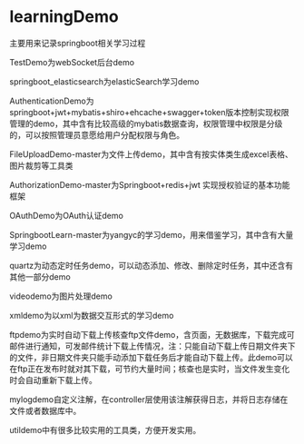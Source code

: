 # learningDemo
主要用来记录springboot相关学习过程

TestDemo为webSocket后台demo

springboot_elasticsearch为elasticSearch学习demo

AuthenticationDemo为springboot+jwt+mybatis+shiro+ehcache+swagger+token版本控制实现权限管理的demo，其中含有比较高级的mybatis数据查询，权限管理中权限是分级的，可以按照管理员意愿给用户分配权限与角色。

FileUploadDemo-master为文件上传demo，其中含有按实体类生成excel表格、图片裁剪等工具类

AuthorizationDemo-master为Springboot+redis+jwt 实现授权验证的基本功能框架

OAuthDemo为OAuth认证demo

SpringbootLearn-master为yangyc的学习demo，用来借鉴学习，其中含有大量学习demo

quartz为动态定时任务demo，可以动态添加、修改、删除定时任务，其中还含有其他一部分demo

videodemo为图片处理demo

xmldemo为以xml为数据交互形式的学习demo

ftpdemo为实时自动下载上传核查ftp文件demo，含页面，无数据库，下载完成可邮件进行通知，可发邮件统计下载上传情况，注：只能自动下载上传日期文件夹下的文件，非日期文件夹只能手动添加下载任务后才能自动下载上传。此demo可以在ftp正在发布时就对其下载，可节约大量时间；核查也是实时，当文件发生变化时会自动重新下载上传。

mylogdemo自定义注解，在controller层使用该注解获得日志，并将日志存储在文件或者数据库中。

utildemo中有很多比较实用的工具类，方便开发实用。
